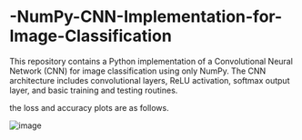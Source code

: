 # -NumPy-CNN-Implementation-for-Image-Classification
This repository contains a Python implementation of a Convolutional Neural Network (CNN) for image classification using only NumPy. The CNN architecture includes convolutional layers, ReLU activation, softmax output layer, and basic training and testing routines.

the loss and accuracy plots are as follows.

![image](https://github.com/user-attachments/assets/09efc3b9-5eb7-40e5-b4de-70149d852f16)
